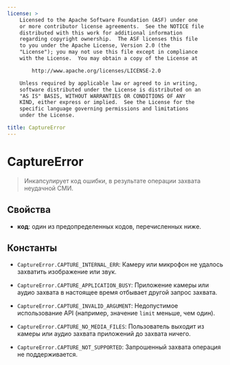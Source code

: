 ```yaml
---
license: >
    Licensed to the Apache Software Foundation (ASF) under one
    or more contributor license agreements.  See the NOTICE file
    distributed with this work for additional information
    regarding copyright ownership.  The ASF licenses this file
    to you under the Apache License, Version 2.0 (the
    "License"); you may not use this file except in compliance
    with the License.  You may obtain a copy of the License at

        http://www.apache.org/licenses/LICENSE-2.0

    Unless required by applicable law or agreed to in writing,
    software distributed under the License is distributed on an
    "AS IS" BASIS, WITHOUT WARRANTIES OR CONDITIONS OF ANY
    KIND, either express or implied.  See the License for the
    specific language governing permissions and limitations
    under the License.

title: CaptureError
---
```


# CaptureError

> Инкапсулирует код ошибки, в результате операции захвата неудачной СМИ.

## Свойства

*   **код**: один из предопределенных кодов, перечисленных ниже.

## Константы

*   `CaptureError.CAPTURE_INTERNAL_ERR`: Камеру или микрофон не удалось захватить изображение или звук.

*   `CaptureError.CAPTURE_APPLICATION_BUSY`: Приложение камеры или аудио захвата в настоящее время отбывает другой запрос захвата.

*   `CaptureError.CAPTURE_INVALID_ARGUMENT`: Недопустимое использование API (например, значение `limit` меньше, чем один).

*   `CaptureError.CAPTURE_NO_MEDIA_FILES`: Пользователь выходит из камеры или аудио захвата приложений до захвата ничего.

*   `CaptureError.CAPTURE_NOT_SUPPORTED`: Запрошенный захвата операция не поддерживается.
